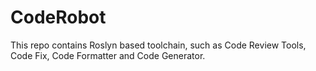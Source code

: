 # CodeRobot
This repo contains Roslyn based toolchain, such as Code Review Tools, Code Fix, Code Formatter and Code Generator.
